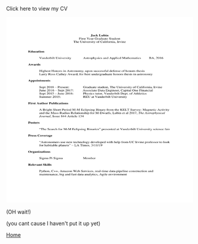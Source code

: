 Click here to view my CV 

<img src= "./CV .pdf" width="600" height="500">

(OH wait!) 

(you cant cause I haven't put it up yet)

[Home](./)
